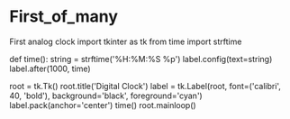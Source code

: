 # First_of_many
First analog clock
import tkinter as tk
from time import strftime

def time():
    string = strftime('%H:%M:%S %p')
    label.config(text=string)
    label.after(1000, time)

root = tk.Tk()
root.title('Digital Clock')
label = tk.Label(root, font=('calibri', 40, 'bold'), background='black', foreground='cyan')
label.pack(anchor='center')
time()
root.mainloop()
